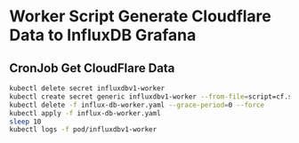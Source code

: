 # Worker Script Generate Cloudflare Data to InfluxDB Grafana

## CronJob Get CloudFlare Data

```bash
kubectl delete secret influxdbv1-worker
kubectl create secret generic influxdbv1-worker --from-file=script=cf.sh
kubectl delete -f influx-db-worker.yaml --grace-period=0 --force
kubectl apply -f influx-db-worker.yaml
sleep 10
kubectl logs -f pod/influxdbv1-worker 
```
